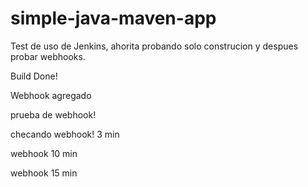 # simple-java-maven-app
Test de uso de Jenkins, ahorita probando solo construcion y despues probar webhooks.


Build Done!

Webhook agregado

prueba de webhook!

checando webhook! 3 min

webhook 10 min

webhook 15 min
